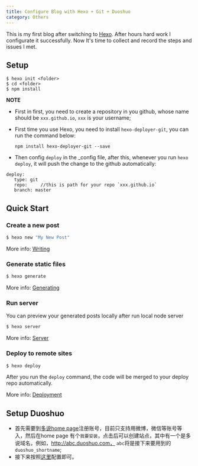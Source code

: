 ```yaml
---
title: Configure Blog with Hexo + Git + Duoshuo
category: Others
---
```


This is my first blog after switching to [Hexo](https://hexo.io/). After hours hard work I configurate it successfully. Now It's time to collect and record the steps and issues I met.

<!--more-->

## Setup
```
$ hexo init <folder>
$ cd <folder>
$ npm install 
```
**NOTE**   
* First in first, you need to create a repository in you github, whose name should be `xxx.github.io`, `xxx` is your username;

* First time you use Hexo, you need to install `hexo-deployer-git`, you can run the command below:  

 	```
 	npm install hexo-deployer-git --save
 	```

* Then config `deploy` in the _config file, after this, whenever you run `hexo deploy`, it will push the change to the github automatically:

```
deploy:
   type: git
   repo:     //this is path for your repo `xxx.github.io`
   branch: master
```

## Quick Start

### Create a new post

``` bash
$ hexo new "My New Post"
```

More info: [Writing](https://hexo.io/docs/writing.html)

### Generate static files

``` bash
$ hexo generate
```

More info: [Generating](https://hexo.io/docs/generating.html)

### Run server
You can preview your generated posts locally after run local node server

``` bash
$ hexo server
```

More info: [Server](https://hexo.io/docs/server.html)



### Deploy to remote sites

``` bash
$ hexo deploy
```
After you run the `deploy` command, the code will be merged to your deploy repo automatically. 

More info: [Deployment](https://hexo.io/docs/deployment.html)


## Setup Duoshuo
*  首先需要到[多说home page](http://duoshuo.com/)注册账号，目前只支持用微博，微信等账号等入，然后在home page 有个`我要安装`，点击后可以创建站点，其中有一个是多说域名，例如，http://abc.duoshuo.com， `abc`将是接下来要用到的`duoshuo_shortname`;
*  接下来按照[这里](http://dev.duoshuo.com/threads/541d3b2b40b5abcd2e4df0e9)配置即可。

